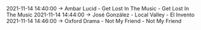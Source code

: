 2021-11-14 14:40:00 -> Ambar Lucid - Get Lost In The Music - Get Lost In The Music
2021-11-14 14:44:00 -> José González - Local Valley - El Invento
2021-11-14 14:46:00 -> Oxford Drama - Not My Friend - Not My Friend
